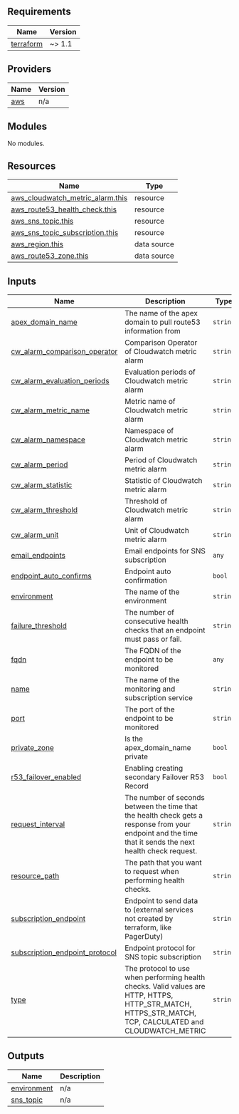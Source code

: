 ## Requirements

| Name | Version |
|------|---------|
| <a name="requirement_terraform"></a> [terraform](#requirement\_terraform) | ~> 1.1 |

## Providers

| Name | Version |
|------|---------|
| <a name="provider_aws"></a> [aws](#provider\_aws) | n/a |

## Modules

No modules.

## Resources

| Name | Type |
|------|------|
| [aws_cloudwatch_metric_alarm.this](https://registry.terraform.io/providers/hashicorp/aws/latest/docs/resources/cloudwatch_metric_alarm) | resource |
| [aws_route53_health_check.this](https://registry.terraform.io/providers/hashicorp/aws/latest/docs/resources/route53_health_check) | resource |
| [aws_sns_topic.this](https://registry.terraform.io/providers/hashicorp/aws/latest/docs/resources/sns_topic) | resource |
| [aws_sns_topic_subscription.this](https://registry.terraform.io/providers/hashicorp/aws/latest/docs/resources/sns_topic_subscription) | resource |
| [aws_region.this](https://registry.terraform.io/providers/hashicorp/aws/latest/docs/data-sources/region) | data source |
| [aws_route53_zone.this](https://registry.terraform.io/providers/hashicorp/aws/latest/docs/data-sources/route53_zone) | data source |

## Inputs

| Name | Description | Type | Default | Required |
|------|-------------|------|---------|:--------:|
| <a name="input_apex_domain_name"></a> [apex\_domain\_name](#input\_apex\_domain\_name) | The name of the apex domain to pull route53 information from | `string` | n/a | yes |
| <a name="input_cw_alarm_comparison_operator"></a> [cw\_alarm\_comparison\_operator](#input\_cw\_alarm\_comparison\_operator) | Comparison Operator of Cloudwatch metric alarm | `string` | `"LessThanThreshold"` | no |
| <a name="input_cw_alarm_evaluation_periods"></a> [cw\_alarm\_evaluation\_periods](#input\_cw\_alarm\_evaluation\_periods) | Evaluation periods of Cloudwatch metric alarm | `string` | `"1"` | no |
| <a name="input_cw_alarm_metric_name"></a> [cw\_alarm\_metric\_name](#input\_cw\_alarm\_metric\_name) | Metric name of Cloudwatch metric alarm | `string` | `"HealthCheckStatus"` | no |
| <a name="input_cw_alarm_namespace"></a> [cw\_alarm\_namespace](#input\_cw\_alarm\_namespace) | Namespace of Cloudwatch metric alarm | `string` | `"AWS/Route53"` | no |
| <a name="input_cw_alarm_period"></a> [cw\_alarm\_period](#input\_cw\_alarm\_period) | Period of Cloudwatch metric alarm | `string` | `"60"` | no |
| <a name="input_cw_alarm_statistic"></a> [cw\_alarm\_statistic](#input\_cw\_alarm\_statistic) | Statistic of Cloudwatch metric alarm | `string` | `"Minimum"` | no |
| <a name="input_cw_alarm_threshold"></a> [cw\_alarm\_threshold](#input\_cw\_alarm\_threshold) | Threshold of Cloudwatch metric alarm | `string` | `"1"` | no |
| <a name="input_cw_alarm_unit"></a> [cw\_alarm\_unit](#input\_cw\_alarm\_unit) | Unit of Cloudwatch metric alarm | `string` | `"None"` | no |
| <a name="input_email_endpoints"></a> [email\_endpoints](#input\_email\_endpoints) | Email endpoints for SNS subscription | `any` | `[]` | no |
| <a name="input_endpoint_auto_confirms"></a> [endpoint\_auto\_confirms](#input\_endpoint\_auto\_confirms) | Endpoint auto confirmation | `bool` | `true` | no |
| <a name="input_environment"></a> [environment](#input\_environment) | The name of the environment | `string` | `"dev"` | no |
| <a name="input_failure_threshold"></a> [failure\_threshold](#input\_failure\_threshold) | The number of consecutive health checks that an endpoint must pass or fail. | `string` | `"3"` | no |
| <a name="input_fqdn"></a> [fqdn](#input\_fqdn) | The FQDN of the endpoint to be monitored | `any` | n/a | yes |
| <a name="input_name"></a> [name](#input\_name) | The name of the monitoring and subscription service | `string` | n/a | yes |
| <a name="input_port"></a> [port](#input\_port) | The port of the endpoint to be monitored | `string` | `"443"` | no |
| <a name="input_private_zone"></a> [private\_zone](#input\_private\_zone) | Is the apex\_domain\_name private | `bool` | `false` | no |
| <a name="input_r53_failover_enabled"></a> [r53\_failover\_enabled](#input\_r53\_failover\_enabled) | Enabling creating secondary Failover R53 Record | `bool` | `false` | no |
| <a name="input_request_interval"></a> [request\_interval](#input\_request\_interval) | The number of seconds between the time that the health check gets a response from your endpoint and the time that it sends the next health check request. | `string` | `"30"` | no |
| <a name="input_resource_path"></a> [resource\_path](#input\_resource\_path) | The path that you want to request when performing health checks. | `string` | `"/"` | no |
| <a name="input_subscription_endpoint"></a> [subscription\_endpoint](#input\_subscription\_endpoint) | Endpoint to send data to (external services not created by terraform, like PagerDuty) | `string` | `""` | no |
| <a name="input_subscription_endpoint_protocol"></a> [subscription\_endpoint\_protocol](#input\_subscription\_endpoint\_protocol) | Endpoint protocol for SNS topic subscription | `string` | `"email"` | no |
| <a name="input_type"></a> [type](#input\_type) | The protocol to use when performing health checks. Valid values are HTTP, HTTPS, HTTP\_STR\_MATCH, HTTPS\_STR\_MATCH, TCP, CALCULATED and CLOUDWATCH\_METRIC | `string` | `"https"` | no |

## Outputs

| Name | Description |
|------|-------------|
| <a name="output_environment"></a> [environment](#output\_environment) | n/a |
| <a name="output_sns_topic"></a> [sns\_topic](#output\_sns\_topic) | n/a |
